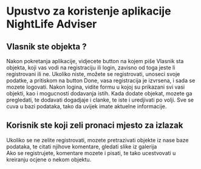 ﻿# Upustvo za koristenje aplikacije NightLife Adviser

## Vlasnik ste objekta ?

Nakon pokretanja aplikacije, vidjecete button na kojem piše Vlasnik sta objekta, koji vas vodi na registraciju ili login, zavisno od toga jeste li registrovani ili ne. Ukoliko niste, možete se registrovati, unoseci svoje podatke, a pritiskom na button Done, vasa registracija je izvrsena, i sada se mozete logovati. Nakon logina, vidite formu u kojoj su prikazani svi vasi objekti, kao i mogucnosti dodavanja istih. Kada dodate objekat, mozete ga pregledati, te dodavati dogadjaje i clanke, te iste i uredjivati po volji. Sve se cuva u bazi podataka, tako da uvijek imate aktuelne informacije. 

## Korisnik ste koji zeli pronaci mjesto za izlazak  

Ukoliko se ne zelite registrovati, mozete pretrazivati objekte iz nase baze podataka, te citati njihove komentare, gledati slike iz galerija  
Ako se registrujete, komentare mozete i pisati, te tako ucestvovati u kreiranju ocjene o nekom objektu.  


 



